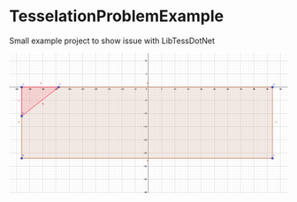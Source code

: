 # TesselationProblemExample
Small example project to show issue with LibTessDotNet

![Test Example](./example.png)